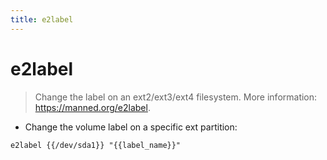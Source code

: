 ```yaml
---
title: e2label
---
```

# e2label

> Change the label on an ext2/ext3/ext4 filesystem.
> More information: <https://manned.org/e2label>.

- Change the volume label on a specific ext partition:

`e2label {{/dev/sda1}} "{{label_name}}"`
